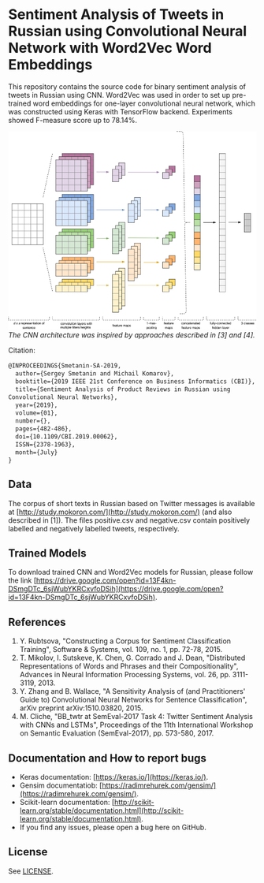 # Sentiment Analysis of Tweets in Russian using Convolutional Neural Network with Word2Vec Word Embeddings

This repository contains the source code for binary sentiment analysis of tweets in Russian using CNN. Word2Vec was used in order to set up pre-trained word embeddings for one-layer convolutional neural network, which was constructed using Keras with TensorFlow backend. Experiments showed F-measure score up to 78.14%.

![MSA](static/cnn-architecture.png)
*The CNN architecture was inspired by approaches described in [3] and [4].*

Citation:
```
@INPROCEEDINGS{Smetanin-SA-2019,
  author={Sergey Smetanin and Michail Komarov},
  booktitle={2019 IEEE 21st Conference on Business Informatics (CBI)},
  title={Sentiment Analysis of Product Reviews in Russian using Convolutional Neural Networks},
  year={2019},
  volume={01},
  number={},
  pages={482-486},
  doi={10.1109/CBI.2019.00062},
  ISSN={2378-1963},
  month={July}
}
```

## Data
The corpus of short texts in Russian based on Twitter messages is available at [http://study.mokoron.com/](http://study.mokoron.com/) (and also described in [1]). The files positive.csv and negative.csv contain positively labelled and negatively labelled tweets, respectively.

## Trained Models
To download trained CNN and Word2Vec models for Russian, please follow the link [https://drive.google.com/open?id=13F4kn-DSmgDTc_6sjWubYKRCxvfoDSih](https://drive.google.com/open?id=13F4kn-DSmgDTc_6sjWubYKRCxvfoDSih).

## References
1. Y. Rubtsova, "Constructing a Corpus for Sentiment Classification Training", Software & Systems, vol. 109, no. 1, pp. 72-78, 2015.
2. T. Mikolov, I. Sutskeve, K. Chen, G. Corrado and J. Dean, "Distributed Representations of Words and Phrases and their Compositionality", Advances in Neural Information Processing Systems, vol. 26, pp. 3111-3119, 2013.
3. Y. Zhang and B. Wallace, "A Sensitivity Analysis of (and Practitioners' Guide to) Convolutional Neural Networks for Sentence Classification", arXiv preprint arXiv:1510.03820, 2015.
4. M. Cliche, "BB_twtr at SemEval-2017 Task 4: Twitter Sentiment Analysis with CNNs and LSTMs", Proceedings of the 11th International Workshop on Semantic Evaluation (SemEval-2017), pp. 573-580, 2017.

## Documentation and How to report bugs
* Keras documentation: [https://keras.io/](https://keras.io/).
* Gensim documentatiob: [https://radimrehurek.com/gensim/](https://radimrehurek.com/gensim/). 
* Scikit-learn documentation: [http://scikit-learn.org/stable/documentation.html](http://scikit-learn.org/stable/documentation.html). 
* If you find any issues, please open a bug here on GitHub.

## License
See [LICENSE](LICENSE).
